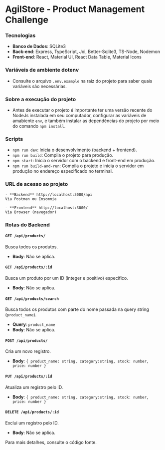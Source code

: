 # AgilStore - Product Management Challenge

### Tecnologias

- **Banco de Dados**: SQLite3
- **Back-end**: Express, TypeScript, Joi, Better-Sqlite3, TS-Node, Nodemon
- **Front-end**: React, Material UI, React Data Table, Material Icons

### Variáveis de ambiente dotenv

- Consulte o arquivo `.env.example` na raiz do projeto para saber quais variáveis são necessárias.

### Sobre a execução do projeto

- Antes de executar o projeto é importante ter uma versão recente do NodeJs instalada em seu computador, configurar as variáveis de amabiente `env`, e também instalar as dependências do projeto por meio do comando `npm install`.

### Scripts

- `npm run dev`: Inicia o desenvolvimento (backend + frontend).
- `npm run build`: Compila o projeto para produção.
- `npm start`: Inicia o servidor com o backend e front-end em produção.
- `npm run build-and-run`: Compila o projeto e inicia o servidor em produção no endereço especificado no terminal.

### URL de acesso ao projeto

    - **Backend** http://localhost:3000/api
    Via Postman ou Insomnia

    - **Frontend** http://localhost:3000/
    Via Browser (navegador)

### Rotas do Backend

#### `GET /api/products/`
Busca todos os produtos.
- **Body**: Não se aplica.

#### `GET /api/products/:id`
Busca um produto por um ID (integer e positivo) específico.
- **Body**: Não se aplica.

#### `GET /api/products/search`
Busca todos os produtos com parte do nome passada na query string (`product_name`).
- **Query**: `product_name`
- **Body**: Não se aplica.

#### `POST /api/products/`
Cria um novo registro.
- **Body**: `{ product_name: string, category:string, stock: number, price: number }`

#### `PUT /api/products/:id`
Atualiza um registro pelo ID.
- **Body**: `{ product_name: string, category:string, stock: number, price: number }`

#### `DELETE /api/products/:id`
Exclui um registro pelo ID.
- **Body**: Não se aplica.

Para mais detalhes, consulte o código fonte.